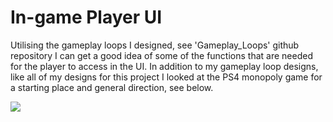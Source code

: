 <h1>In-game Player UI</h1>

Utilising the gameplay loops I designed, see 'Gameplay_Loops' github repository I can get a good idea of some of the functions that are needed for the player to access in the UI. In addition to my gameplay loop designs, like all of my designs for this project I looked at the PS4 monopoly game for a starting place and general direction, see below.

<img src = "../Images/in-game_UI_ps4.jpg" height = "" width = ""/>
